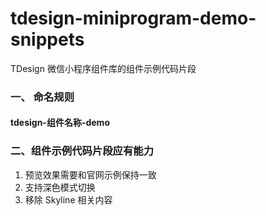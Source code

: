 # tdesign-miniprogram-demo-snippets

TDesign 微信小程序组件库的组件示例代码片段

### 一、 命名规则
#### tdesign-组件名称-demo


### 二、组件示例代码片段应有能力
1. 预览效果需要和官网示例保持一致
2. 支持深色模式切换
3. 移除 Skyline 相关内容
